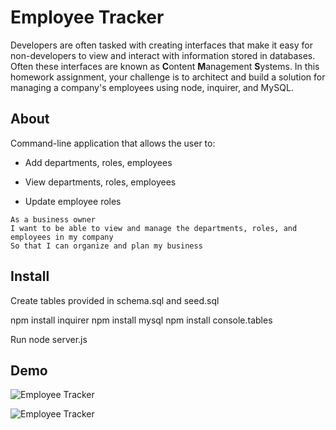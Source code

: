 # Employee Tracker

Developers are often tasked with creating interfaces that make it easy for non-developers to view and interact with information stored in databases. Often these interfaces are known as **C**ontent **M**anagement **S**ystems. In this homework assignment, your challenge is to architect and build a solution for managing a company's employees using node, inquirer, and MySQL.

## About

Command-line application that allows the user to:

  * Add departments, roles, employees

  * View departments, roles, employees

  * Update employee roles

```
As a business owner
I want to be able to view and manage the departments, roles, and employees in my company
So that I can organize and plan my business
```

## Install

Create tables provided in schema.sql and seed.sql 

npm install inquirer
npm install mysql
npm install console.tables

Run node server.js

## Demo

![Employee Tracker](Demo1.gif)

![Employee Tracker](Demo2.gif)
